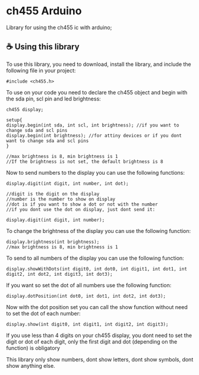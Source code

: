 # ch455 Arduino

Library for using the ch455 ic with arduino;

## ☕ Using this library

To use this library, you need to download, install the library, and include the following file in your project:

```
#include <ch455.h>
```

To use on your code you need to declare the ch455 object and begin with the sda pin, scl pin and led brightness:

```	
ch455 display;

setup{
display.begin(int sda, int scl, int brightness); //if you want to change sda and scl pins
display.begin(int brightness); //for attiny devices or if you dont want to change sda and scl pins
}

//max brightness is 8, min brightness is 1
//If the brightness is not set, the default brightness is 8
```

Now to send numbers to the display you can use the following functions:

```	
display.digit(int digit, int number, int dot);

//digit is the digit on the display
//number is the number to show on display
//dot is if you want to show a dot or not with the number
//if you dont use the dot on display, just dont send it:

display.digit(int digit, int number);
```

To change the brightness of the display you can use the following function:

```	
display.brightness(int brightness);
//max brightness is 8, min brightness is 1
```

To send to all numbers of the display you can use the following function:

```	
display.showWithDots(int digit0, int dot0, int digit1, int dot1, int digit2, int dot2, int digit3, int dot3);
```

If you want so set the dot of all numbers use the following function:

```	
display.dotPosition(int dot0, int dot1, int dot2, int dot3);
```

Now with the dot position set you can call the show function without need to set the dot of each number:

```	
display.show(int digit0, int digit1, int digit2, int digit3);
```

If you use less than 4 digits on your ch455 display, you dont need to set the digit or dot of each digit, only the first digit and dot (depending on the function) is obligatory

This library only show numbers, dont show letters, dont show symbols, dont show anything else.